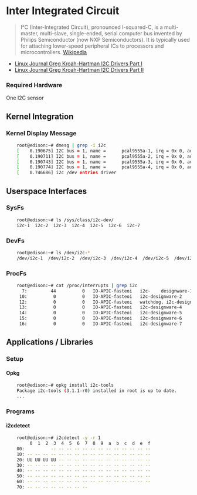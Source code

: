 Inter Integrated Circuit
==

> I²C (Inter-Integrated Circuit), pronounced I-squared-C, is a multi-master, multi-slave, single-ended, serial computer bus invented by Philips Semiconductor (now NXP Semiconductors). It is typically used for attaching lower-speed peripheral ICs to processors and microcontrollers. [Wikipedia](https://en.wikipedia.org/wiki/I%C2%B2C)

- [Linux Journal Greg Kroah-Hartman I2C Drivers Part I](http://www.linuxjournal.com/article/7136)
- [Linux Journal Greg Kroah-Hartman I2C Drivers Part II](http://www.linuxjournal.com/article/7252)

### Required Hardware

One I2C sensor

## Kernel Integration

### Kernel Display Message

```sh
    root@edison:~# dmesg | grep -i i2c
    [    0.190675] I2C bus = 1, name =      pcal9555a-1, irq = 0x 0, addr = 0x20
    [    0.190711] I2C bus = 1, name =      pcal9555a-2, irq = 0x 0, addr = 0x21
    [    0.190743] I2C bus = 1, name =      pcal9555a-3, irq = 0x 0, addr = 0x22
    [    0.190774] I2C bus = 1, name =      pcal9555a-4, irq = 0x 0, addr = 0x23
    [    0.746686] i2c /dev entries driver
```
## Userspace Interfaces


### SysFs

```sh
    root@edison:~# ls /sys/class/i2c-dev/
    i2c-1  i2c-2  i2c-3  i2c-4  i2c-5  i2c-6  i2c-7
```

### DevFs

```sh
    root@edison:~# ls /dev/i2c-*
    /dev/i2c-1  /dev/i2c-2  /dev/i2c-3  /dev/i2c-4  /dev/i2c-5  /dev/i2c-6  /dev/i2c-7
```

### ProcFs

```sh
    root@edison:~# cat /proc/interrupts | grep i2c
      7:         44          0   IO-APIC-fasteoi   i2c-    designware-1
     10:          0          0   IO-APIC-fasteoi   i2c-designware-2
     12:          0          0   IO-APIC-fasteoi   watchdog, i2c-designware-3
     13:          0          0   IO-APIC-fasteoi   i2c-designware-4
     14:          0          0   IO-APIC-fasteoi   i2c-designware-5
     15:          0          0   IO-APIC-fasteoi   i2c-designware-6
     16:          0          0   IO-APIC-fasteoi   i2c-designware-7
```

## Applications / Libraries

### Setup

#### Opkg

```sh
    root@edison:~# opkg install i2c-tools
    Package i2c-tools (3.1.1-r0) installed in root is up to date.
    ...
```
### Programs

#### i2cdetect

```sh
    root@edison:~# i2cdetect -y -r 1
         0  1  2  3  4  5  6  7  8  9  a  b  c  d  e  f
    00:          -- -- -- -- -- -- -- -- -- -- -- -- -- 
    10: -- -- -- -- -- -- -- -- -- -- -- -- -- -- -- -- 
    20: UU UU UU UU -- -- -- -- -- -- -- -- -- -- -- -- 
    30: -- -- -- -- -- -- -- -- -- -- -- -- -- -- -- -- 
    40: -- -- -- -- -- -- -- -- -- -- -- -- -- -- -- -- 
    50: -- -- -- -- -- -- -- -- -- -- -- -- -- -- -- -- 
    60: -- -- -- -- -- -- -- -- -- -- -- -- -- -- -- -- 
    70: -- -- -- -- -- -- -- --                         
```
